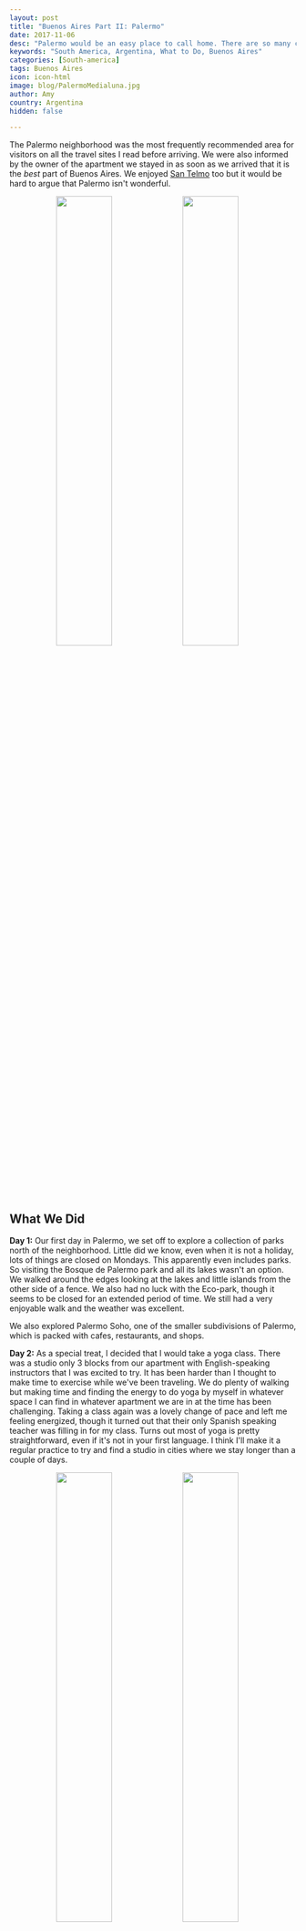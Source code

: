 ```yaml
---
layout: post
title: "Buenos Aires Part II: Palermo"
date: 2017-11-06
desc: "Palermo would be an easy place to call home. There are so many cafes, restaurants, and shops that you can find pretty much anything you could want. Plus it is home to my favorite medialuna so far."
keywords: "South America, Argentina, What to Do, Buenos Aires"
categories: [South-america]
tags: Buenos Aires
icon: icon-html
image: blog/PalermoMedialuna.jpg
author: Amy
country: Argentina
hidden: false

---
```


The Palermo neighborhood was the most frequently recommended area for visitors on all the travel sites I read before arriving. We were also informed by the owner of the apartment we stayed in as soon as we arrived that it is the _best_ part of Buenos Aires. We enjoyed [San Telmo](http://site.awellchartedpath.com/blog/2017/10/SanTelmo/) too but it would be hard to argue that Palermo isn't wonderful. 

<div style="text-align: center; max-width: calc(100% - 20px);"><a href="/static/assets/img/blog/PalermoBridge.jpg" target="_blank"><img src="/static/assets/img/blog/PalermoBridge.jpg" width="45%"></a> <a href="/static/assets/img/blog/PalermoRestaurant.jpg" target="_blank"><img src="/static/assets/img/blog/PalermoRestaurant.jpg" width="45%"></a></div><p></p>

## <i class="fa fa-check-square" aria-hidden="true" style="color:#2495C4;"></i>What We Did

**Day 1:** Our first day in Palermo, we set off to explore a collection of parks north of the neighborhood. Little did we know, even when it is not a holiday, lots of things are closed on Mondays. This apparently even includes parks. So visiting the Bosque de Palermo park and all its lakes wasn't an option. We walked around the edges looking at the lakes and little islands from the other side of a fence. We also had no luck with the Eco-park, though it seems to be closed for an extended period of time. We still had a very enjoyable walk and the weather was excellent. 

We also explored Palermo Soho, one of the smaller subdivisions of Palermo, which is packed with cafes, restaurants, and shops.

**Day 2:** As a special treat, I decided that I would take a yoga class. There was a studio only 3 blocks from our apartment with English-speaking instructors that I was excited to try. It has been harder than I thought to make time to exercise while we've been traveling. We do plenty of walking but making time and finding the energy to do yoga by myself in whatever space I can find in whatever apartment we are in at the time has been challenging. Taking a class again was a lovely change of pace and left me feeling energized, though it turned out that their only Spanish speaking teacher was filling in for my class. Turns out most of yoga is pretty straightforward, even if it's not in your first language. I think I'll make it a regular practice to try and find a studio in cities where we stay longer than a couple of days. 

<div style="text-align: center; max-width: calc(100% - 20px);"><a href="/static/assets/img/blog/PalermoEvita.jpg" target="_blank"><img src="/static/assets/img/blog/PalermoEvita.jpg" width="45%"></a> <a href="/static/assets/img/blog/PalermoFlores.jpg" target="_blank"><img src="/static/assets/img/blog/PalermoFlores.jpg" width="45%"></a></div><p></p>

Our next stop of the day was not as successful as my morning yoga class though. We visited Museo Evita, which despite many reviews online and write-ups in guide books, was possibly the most disappointing museum I've ever visited. Evita was a very interesting person. Before we left for the trip I watched the movie about her staring Madonna and read her autobiography. There is a lot of material available. Honestly, I learned more from Madonna than I did from the museum. If you want to see some of her outfits up close and in person, then this is a great stop. Otherwise, it is absolutely not worth it. Information was sparse and the glowing praise of Evita was so skewed as to be distracting.  

We wrapped up the day with a walk through the Botanical Garden. It is much smaller than others we've visited so far but was still a pretty reprieve from the city and free, so can't really complain.

**Day 3:** After traveling for over 6 weeks, Nate was getting pretty desperate for a haircut. Poking around online and generally observing the local haircuts (especially the frequency of mullets...) had not left him feeling confident he'd be pleased with the results but desperate times, desperate measures etc etc. 

His haircut didn't turn out bad at all and I got to bide my time waiting for him at a cute and very pink cafe (La Panera Rosa) enjoying the best cafe con leche and medialunas (see below for more on these little delicacies). 

<div style="text-align: center; max-width: calc(100% - 20px);"><a href="/static/assets/img/blog/PalermoBella.jpg" target="_blank"><img src="/static/assets/img/blog/PalermoBella.jpg" width="45%"></a></div><p></p>

From there, we made our way to Flores Generica and the nearby Museo de Bellas Artes. 

At the end of the day, Nate convinced me that we had to try a parilla. Parillas are Argentine grills that really run the gamut from very casual and more like lunch counters, all the way to quite a bit more fancy with white table clothes and waiters in suits. He, with the help of our [food tour guide from Rio](http://site.awellchartedpath.com/blog/2017/10/Rio/), identified Parilla Pena as the best option for a nice meal with quality service at a fair price. See below in my rave about the food in Argentina for more on this little steakhouse.  

<div style="text-align: center; max-width: calc(100% - 20px);"><a href="/static/assets/img/blog/PalermoGraves.jpg" target="_blank"><img src="/static/assets/img/blog/PalermoGraves.jpg" width="45%"></a> <a href="/static/assets/img/blog/PalermoEvitaGrave.jpg" target="_blank"><img src="/static/assets/img/blog/PalermoEvitaGrave.jpg" width="45%"></a></div><p></p>

**Day 4:** We had been waiting to do a tour of the famous Recoleta cemetery in order to do the free English tour run by the city once a week. Finally, it was the correct day and we showed up ready for a similarly-enjoyable tour to our La Boca bike tour. Unfortunately, the English tours no longer run. According to the expat tour guide that was trying to solicit business outside the cemetery, they haven't been happening for three years. Does the city website still advertise these tours? Yes. Was I a fool to believe that government websites were updated more frequently? Yes, I should know better by now. _Sigh._ 

Recoleta Cemetery is a strange but interesting place to visit. The contrasts between the ornate, sometimes quite old, mausoleums and the high rise apartment buildings and billboards just beyond the walls is interesting. The mausoleums can be many floors below the surface with steep staircases down into them. There are some that are extremely elaborate, others that are in disrepair. It is also strange to find ourselves perusing a graveyard. I know it happens other places too but it still seems strange. 

My biggest regret is that the whole area is supposed to be home to a bunch of cats. There was evidence of them, lots of food and water bowls, but not a single cat decided to say hello while we were there.

The main attraction for most visitors to Recoleta Cemetery is the mausoleum of Evita. It isn't hard to find. It was the only place where there was always a group of people taking photos. It is covered in flowers and clearly gets a lot of attention. However, because she is buried in her family's crypt, it isn't nearly as ornate as many of the crypts for former Presidents, businessmen, or military leaders. It's fairly simple and if not for the crowds, you might walk right past it.  
 
**Day 5:** Unfortunately, our luck so far with avoiding getting sick despite the travel, new places, and constant activity came to an end. It luckily wasn't too serious but first Nate, and then I, got sore throats and colds. We were still able to go out and adventure but ended up more fatigued and ready to get back to the apartment and rest than we otherwise would have been. We also really wanted to be well for our upcoming trip to Easter Island. So, we decided to take it easy. We did queue up for [free tickets](http://www.teatrocolon.org.ar/es/temporada/2017/interpretes%20argentinos) to a concert at the famed Colon Theater though. The last Sunday of every month there is a free concert at the historic theater and with tours costing nearly $20 a person this seemed like a much better way to enjoy it. The ticket office opened at 10:00am and we got there around 10:05am. There was a line out of the building but it moved quickly and by 10:20 we already had tickets in hand. The theater ended up not being completely full when we returned for the show, but we read they normally "sell" out quickly.

<div style="text-align: center; max-width: calc(100% - 20px);"><a href="/static/assets/img/blog/PalermoTigre.jpg" target="_blank"><img src="/static/assets/img/blog/PalermoTigre.jpg" width="45%"></a> <a href="/static/assets/img/blog/PalermoBoat.jpg" target="_blank"><img src="/static/assets/img/blog/PalermoBoat.jpg" width="45%"></a></div><p></p>

**Day 6:** Despite a continued sore throat, we decided to take a day trip after almost two weeks in the heart of Buenos Aires. We were running out of time and resting is not my strong suit. So we decided to head for Tigre, which is accessible using a train/subway that we were able to use the same card we used for the Subte (subway) in the city and on Saturdays, it is apparently popular for porteños (people from Buenos Aires) to go enjoy a slower pace and some time on the water.

The ride took about an hour with very regular stops but it was very easy. Tigre itself is mostly accessible by boat but we weren't up for the full day boat tour, really the only way to see some of the less accessible parts of Tigre where the rivers are not as deep, and instead spent the day walking along the waterfront, watching the boats, and having a long lunch outside in the sun. There were several craft markets set up around the docks where tour boats and taxi boats arrive and depart and a few well groomed parks. It was another slow day of exploring and with a small stash of cough drops we managed to enjoy ourselves but decided to head back in the early afternoon so as not to tempt luck too much. 


<div style="text-align: center; max-width: calc(100% - 20px);"><a href="/static/assets/img/blog/PalermoColon.jpg" target="_blank"><img src="/static/assets/img/blog/PalermoColon.jpg" width="45%"></a> <a href="/static/assets/img/blog/PalermoPresident.jpg" target="_blank"><img src="/static/assets/img/blog/PalermoPresident.jpg" width="45%"></a></div><p></p>

**Day 7:** Sunday was concert day. After queuing up on Friday, we headed to our 11:00am concert. We knew almost nothing about what we'd be seeing. When we arrived, the interior of the theater did not disappoint. I was so glad we were able to get tickets so that we did not miss out. We were also very pleasantly surprised that our tickets were for very good seats in a box on the first level just to the left of the stage! The show itself turned out to be something of a school recital with two of the three performances coming from groups of students that looked to be in high school. Still, they were quite good and definitely worth the time we spent to get the tickets. 

After the concert, we had some time to kill before our second attempt to take a tour of Casa Rosada, which was good because we needed to go ATM hopping. 

There is a strange but apparently generally-accepted problem in Argentina if you need to get money on weekends. Many of the ATMs run out of cash on Saturday night and do not get refilled until sometime on Monday morning. Nervous about getting an Uber for our _very_ early morning trip to the airport, we decided to reserve a taxi. The downside was that unlike Uber, we would need to pay in cash and we did not have enough. So we went ATM hopping. The most frustrating part, other than not getting money, is that the ATMs don't tell you upfront that they have no money. You have to go through the whole process. You put in your PIN, how much money you'd like, and _then_ it tells you it has no money. We had to visit 5 banks, trying multiple machines in each, before we were able to find one that had cash. In the end we prevailed but if in Argentina, think carefully about your need for cash over the weekend.

Our last stop in Buenos Aires would be Casa Rosada. Luckily, we were able to take our tour without issues this time, after protests about the mid-term elections had led to a lockdown the previous week. The building is quite stunning, even after you get past the pink exterior and it was interesting to compare and contrast it with a visit to the White House. Security is definitely not as tight at the pink house but their cabinet room and hall for press conferences are significantly bigger and more ornate. 

It was also interesting to once again see the outsized role of Peron and Evita. Evita's Salon is still kept in the President's wing, with her desk. There is also the official portrait of the two of them just outside. Presidents since Peron haven't even used the famous balcony where Peron and Evita would give speeches (and Madonna sang _Don't Cry for Me Argentina_) after Peron. It is considered Peron's balcony. The influence of Peron is everywhere.   

**Day 8:** We had to be up at 2:15am to get a 2:45am taxi to the airport for our 5:00am flight. While it was worth it to get to Easter Island at 1:00pm instead of 10:00pm when we would have had a lot more trouble getting to our lodgings. An epic thunderstorm and my constant nervousness about sleeping through important alarms meant that I was running on about 1.5 hours of poor sleep. The upside is that there was no traffic on the way to the airport, so we made excellent time.  

<div style="text-align: center; max-width: calc(100% - 20px);"><a href="/static/assets/img/blog/PalermoGuard.jpg" target="_blank"><img src="/static/assets/img/blog/PalermoGuard.jpg" width="45%"></a> <a href="/static/assets/img/blog/PalermoPainting.jpg" target="_blank"><img src="/static/assets/img/blog/PalermoPainting.jpg" width="45%"></a></div><p></p>

## <i class="fa fa-check-square" aria-hidden="true" style="color:#2495C4;"></i>The Food, Oh the Food

I can't end my description of Beuenos Aires without going into more detail about the food we had though. We didn't do a [food tour like we did in Rio](www.awellchartedpath.com/blog/Rio) but we had some _great_ food.

**Empanadas**: These are _everywhere_ in Buenos Aires. We tried our fair share including everything from those available pre-made at the grocery store (an easy dinner but nothing in comparison to the delicious ones available elsewhere) to homemade, hand-folded ones at several restaurants. Our stand-out favorites were both from La Quarencia. Mine was a Humita (sweet corn) empanada and Nate's was a spicy beef one. Competition was tight though and we tried over a dozen kinds of empanadas over our time in Buenos Aires.
 
**Medialunas**: Not quite as ubiquitous as empanadas, medialunas are buttery crossiants that are a breakfast/snack food offered at almost every cafe we passed. Most advertise either 2 or 3 medialunas paired with a cafe con leche (coffee with milk) as a deal. Both the medialunas at the Panamericano Hotel and at La Panera Rosa were my favorite. It was only the most strained self-control that kept me from getting 2-3 of these little bits of heavenly goodness every single day. 

I've [found a few recipes though](http://rebeccasinternationalkitchen.com/medialunas-argentinian-croissants/) and plan to try my hand at making them, including the rum/sugar glaze, when I get back from this adventure. 

**Parilla Pena** As I mentioned above, Nate really wanted to try one of these Argentine grills. Parilla Pena is definitely a nicer version of the concept but still very approachable, and not super touristy like some others closer to the main hotel aras. The clientele while we were there was largely 60+ porteños. One group of 5-6 older men spent at least 2 hours, napkins tucked into their collars enjoying their dinner, and an assortment of older single individuals rotated through the tables in front of us, including one gentleman who ordered enough food to feed at least 3 people and contently went about eating it himself. 

The main food at a parilla is the meat. I was a vegetarian for a long time before taking this trip and while I've been eating meat while traveling, I was hesitant to go to a parilla. It is a very Argentine experience though, and if I was going to eat a steak, this was the place to do it. Nate couldn't have been happier and I have to admit, the steak was good. It was _really_ good. 

We ordered a chorizo, which is not a sausage apparently but a rump steak, and a bife de lomo, which is a tenderloin. We also had an amazing slab of grilled provoletta cheese, and some papas fritas. The closest I got to real vegetables at this meal was a serving of olives as an appetizer. 

The steak, specifically ordered as `jugoso` to avoid the apparent preference of porteños for well-done meat, was delicious. I haven't had a lot of steaks in my life but I have to admit, this was good. Before anyone gets too excited (my brother especially...) this will not be a regular occurrence for me, I'm quite attached to my herbivore lifestyle, even if I am straying to try new things during this trip. 

<div style="text-align: center; max-width: calc(100% - 20px);"><a href="/static/assets/img/blog/PalermoMedialuna.jpg" target="_blank"><img src="/static/assets/img/blog/PalermoMedialuna.jpg" width="45%"></a> <a href="/static/assets/img/blog/PalermoPena.jpg" target="_blank"><img src="/static/assets/img/blog/PalermoPena.jpg" width="45%"></a></div>

## <i class="fa fa-check-square" aria-hidden="true" style="color:#2495C4;"></i>How We Did with Our Budget

We had originally budgeted as much as $70 dollars a night for accommodations. We were $1 USD over per night on our San Telmo apartment but well under at $60 per night for the second week in Palermo, leaving us with a little extra savings overall.

One of the most notable shifts in our budget was that we had originally planned $24 a day for food and $30 for entertainment. Instead, we spent about twice as much on average ($49.25) on food and only $9 a day on entertainment. Basically, food was our entertainment here and I have absolutely no regrets about it, though it's probably good we walked so much...
